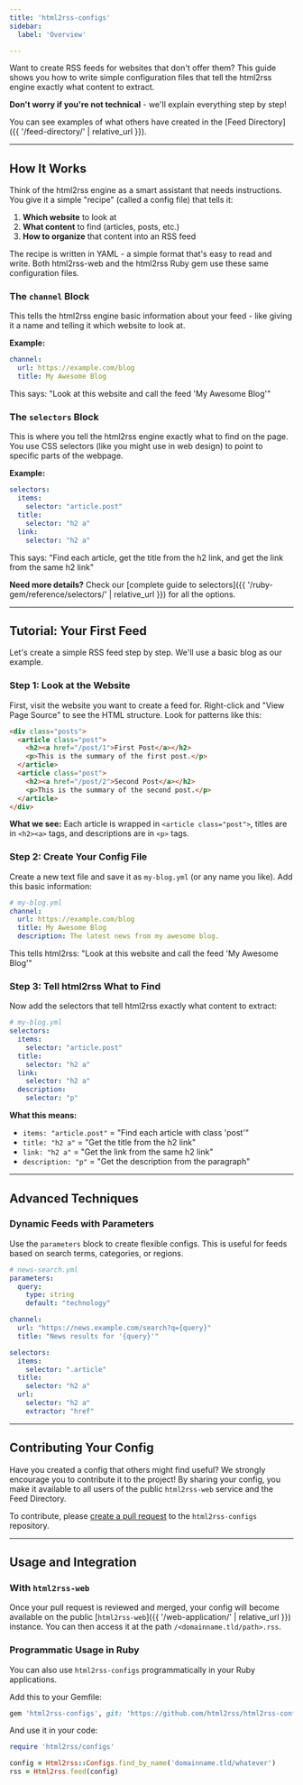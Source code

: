 ```yaml
---
title: 'html2rss-configs'
sidebar:
  label: 'Overview'

---
```



Want to create RSS feeds for websites that don't offer them? This guide shows you how to write simple configuration files that tell the html2rss engine exactly what content to extract.

**Don't worry if you're not technical** - we'll explain everything step by step!

You can see examples of what others have created in the [Feed Directory]({{ '/feed-directory/' | relative_url }}).

---

## How It Works

Think of the html2rss engine as a smart assistant that needs instructions. You give it a simple "recipe" (called a config file) that tells it:

1. **Which website** to look at
2. **What content** to find (articles, posts, etc.)
3. **How to organize** that content into an RSS feed

The recipe is written in YAML - a simple format that's easy to read and write. Both html2rss-web and the html2rss Ruby gem use these same configuration files.

### The `channel` Block

This tells the html2rss engine basic information about your feed - like giving it a name and telling it which website to look at.

**Example:**

```yaml
channel:
  url: https://example.com/blog
  title: My Awesome Blog
```

This says: "Look at this website and call the feed 'My Awesome Blog'"

### The `selectors` Block

This is where you tell the html2rss engine exactly what to find on the page. You use CSS selectors (like you might use in web design) to point to specific parts of the webpage.

**Example:**

```yaml
selectors:
  items:
    selector: "article.post"
  title:
    selector: "h2 a"
  link:
    selector: "h2 a"
```

This says: "Find each article, get the title from the h2 link, and get the link from the same h2 link"

**Need more details?** Check our [complete guide to selectors]({{ '/ruby-gem/reference/selectors/' | relative_url }}) for all the options.

---

## Tutorial: Your First Feed

Let's create a simple RSS feed step by step. We'll use a basic blog as our example.

### Step 1: Look at the Website

First, visit the website you want to create a feed for. Right-click and "View Page Source" to see the HTML structure. Look for patterns like this:

```html
<div class="posts">
  <article class="post">
    <h2><a href="/post/1">First Post</a></h2>
    <p>This is the summary of the first post.</p>
  </article>
  <article class="post">
    <h2><a href="/post/2">Second Post</a></h2>
    <p>This is the summary of the second post.</p>
  </article>
</div>
```

**What we see:** Each article is wrapped in `<article class="post">`, titles are in `<h2><a>` tags, and descriptions are in `<p>` tags.

### Step 2: Create Your Config File

Create a new text file and save it as `my-blog.yml` (or any name you like). Add this basic information:

```yaml
# my-blog.yml
channel:
  url: https://example.com/blog
  title: My Awesome Blog
  description: The latest news from my awesome blog.
```

This tells html2rss: "Look at this website and call the feed 'My Awesome Blog'"

### Step 3: Tell html2rss What to Find

Now add the selectors that tell html2rss exactly what content to extract:

```yaml
# my-blog.yml
selectors:
  items:
    selector: "article.post"
  title:
    selector: "h2 a"
  link:
    selector: "h2 a"
  description:
    selector: "p"
```

**What this means:**

- `items: "article.post"` = "Find each article with class 'post'"
- `title: "h2 a"` = "Get the title from the h2 link"
- `link: "h2 a"` = "Get the link from the same h2 link"
- `description: "p"` = "Get the description from the paragraph"

---

## Advanced Techniques

### Dynamic Feeds with Parameters

Use the `parameters` block to create flexible configs. This is useful for feeds based on search terms, categories, or regions.

```yaml
# news-search.yml
parameters:
  query:
    type: string
    default: "technology"

channel:
  url: "https://news.example.com/search?q={query}"
  title: "News results for '{query}'"

selectors:
  items:
    selector: ".article"
  title:
    selector: "h2 a"
  url:
    selector: "h2 a"
    extractor: "href"
```

---

## Contributing Your Config

Have you created a config that others might find useful? We strongly encourage you to contribute it to the project! By sharing your config, you make it available to all users of the public `html2rss-web` service and the Feed Directory.

To contribute, please [create a pull request](https://docs.github.com/en/pull-requests/collaborating-with-pull-requests/proposing-changes-to-your-work-with-pull-requests/creating-a-pull-request) to the `html2rss-configs` repository.

---

## Usage and Integration

### With `html2rss-web`

Once your pull request is reviewed and merged, your config will become available on the public [`html2rss-web`]({{ '/web-application/' | relative_url }}) instance. You can then access it at the path `/<domainname.tld/path>.rss`.

### Programmatic Usage in Ruby

You can also use `html2rss-configs` programmatically in your Ruby applications.

Add this to your Gemfile:

```ruby
gem 'html2rss-configs', git: 'https://github.com/html2rss/html2rss-configs.git'
```

And use it in your code:

```ruby
require 'html2rss/configs'

config = Html2rss::Configs.find_by_name('domainname.tld/whatever')
rss = Html2rss.feed(config)
```

